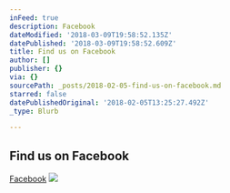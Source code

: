 ```yaml
---
inFeed: true
description: Facebook
dateModified: '2018-03-09T19:58:52.135Z'
datePublished: '2018-03-09T19:58:52.609Z'
title: Find us on Facebook
author: []
publisher: {}
via: {}
sourcePath: _posts/2018-02-05-find-us-on-facebook.md
starred: false
datePublishedOriginal: '2018-02-05T13:25:27.492Z'
_type: Blurb

---
```

## Find us on Facebook

[Facebook][0]
![](https://the-grid-user-content.s3-us-west-2.amazonaws.com/67e3cddd-66e9-45b6-af1d-5814c0bfcd21.jpg)

[0]: https://www.facebook.com/SmedeniSund/